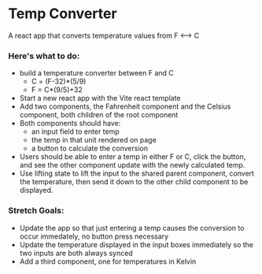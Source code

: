 # Temp Converter

A react app that converts temperature values from F <--> C

### Here's what to do:

- build a temperature converter between F and C
  - C = (F-32)\*(5/9)
  - F = C\*(9/5)+32
- Start a new react app with the Vite react template
- Add two components, the Fahrenheit component and the Celsius component, both children of the root component
- Both components should have:
  - an input field to enter temp
  - the temp in that unit rendered on page
  - a button to calculate the conversion
- Users should be able to enter a temp in either F or C, click the button, and see the other component update with the newly calculated temp.
- Use lifting state to lift the input to the shared parent component, convert the temperature, then send it down to the other child component to be displayed.

### Stretch Goals:

- Update the app so that just entering a temp causes the conversion to occur immedately, no button press necessary
- Update the temperature displayed in the input boxes immediately so the two inputs are both always synced
- Add a third component, one for temperatures in Kelvin
